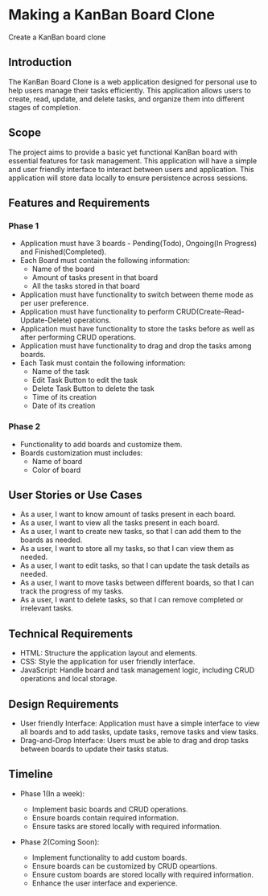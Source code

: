 # Making a KanBan Board Clone

Create a KanBan board clone

## Introduction

The KanBan Board Clone is a web application designed for personal use to help users manage their tasks efficiently.
This application allows users to create, read, update, and delete tasks, and organize them into different stages of completion.

## Scope

The project aims to provide a basic yet functional KanBan board with essential features for task management.
This application will have a simple and user friendly interface to interact between users and application.
This application will store data locally to ensure persistence across sessions.

## Features and Requirements

### Phase 1

- Application must have 3 boards - Pending(Todo), Ongoing(In Progress) and Finished(Completed).
- Each Board must contain the following information:
  - Name of the board
  - Amount of tasks present in that board
  - All the tasks stored in that board
- Application must have functionality to switch between theme mode as per user preference.
- Application must have functionality to perform CRUD(Create-Read-Update-Delete) operations.
- Application must have functionality to store the tasks before as well as after performing CRUD operations.
- Application must have functionality to drag and drop the tasks among boards.
- Each Task must contain the following information:
  - Name of the task
  - Edit Task Button to edit the task
  - Delete Task Button to delete the task
  - Time of its creation
  - Date of its creation

### Phase 2

- Functionality to add boards and customize them.
- Boards customization must includes:
  - Name of board
  - Color of board

## User Stories or Use Cases

- As a user, I want to know amount of tasks present in each board.
- As a user, I want to view all the tasks present in each board.
- As a user, I want to create new tasks, so that I can add them to the boards as needed.
- As a user, I want to store all my tasks, so that I can view them as needed.
- As a user, I want to edit tasks, so that I can update the task details as needed.
- As a user, I want to move tasks between different boards, so that I can track the progress of my tasks.
- As a user, I want to delete tasks, so that I can remove completed or irrelevant tasks.

## Technical Requirements

- HTML: Structure the application layout and elements.
- CSS: Style the application for user friendly interface.
- JavaScript: Handle board and task management logic, including CRUD operations and local storage.

## Design Requirements

- User friendly Interface: Application must have a simple interface to view all boards and to add tasks, update tasks, remove tasks and view tasks.
- Drag-and-Drop Interface: Users must be able to drag and drop tasks between boards to update their tasks status.

## Timeline

- Phase 1(In a week):

  - Implement basic boards and CRUD operations.
  - Ensure boards contain required information.
  - Ensure tasks are stored locally with required information.

- Phase 2(Coming Soon):

  - Implement functionality to add custom boards.
  - Ensure boards can be customized by CRUD opeartions.
  - Ensure custom boards are stored locally with required information.
  - Enhance the user interface and experience.
